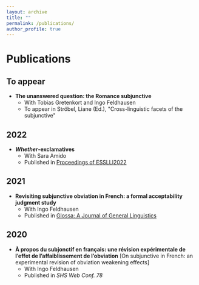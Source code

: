```yaml
---
layout: archive
title: ""
permalink: /publications/
author_profile: true
---
```


Publications
====

To appear
----
- **The unanswered question: the Romance subjunctive**
  - With Tobias Gretenkort and Ingo Feldhausen
  - To appear in Ströbel, Liane (Ed.), "Cross-linguistic facets of the subjunctive"

2022
----
- ***Whether*-exclamatives**
  - With Sara Amido
  - Published in [Proceedings of ESSLLI2022](https://uvaauas.figshare.com/ndownloader/files/36465219)

2021
----
- **Revisiting subjunctive obviation in French: a formal acceptability judgment study**
  - With Ingo Feldhausen
  - Published in [Glossa: A Journal of General Linguistics](https://www.glossa-journal.org/article/5439/galley/11191/download/)

2020
----
- **À propos du subjonctif en français: une révision expérimentale de l’effet de l’affaiblissement de l’obviation** [On subjunctive in French: an experimental revision of obviation weakening effects]
  - With Ingo Feldhausen
  - Published in *SHS Web Conf. 78*
